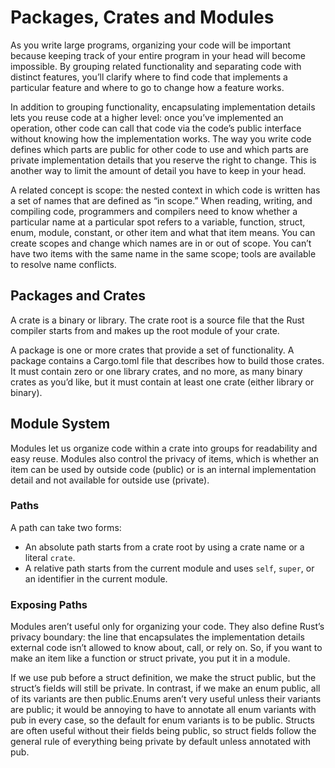 # Packages, Crates and Modules

As you write large programs, organizing your code will be important because keeping track of your entire program in your head will become impossible. By grouping related functionality and separating code with distinct features, you’ll clarify where to find code that implements a particular feature and where to go to change how a feature works.

In addition to grouping functionality, encapsulating implementation details lets you reuse code at a higher level: once you’ve implemented an operation, other code can call that code via the code’s public interface without knowing how the implementation works. The way you write code defines which parts are public for other code to use and which parts are private implementation details that you reserve the right to change. This is another way to limit the amount of detail you have to keep in your head.

A related concept is scope: the nested context in which code is written has a set of names that are defined as “in scope.” When reading, writing, and compiling code, programmers and compilers need to know whether a particular name at a particular spot refers to a variable, function, struct, enum, module, constant, or other item and what that item means. You can create scopes and change which names are in or out of scope. You can’t have two items with the same name in the same scope; tools are available to resolve name conflicts.

## Packages and Crates

A crate is a binary or library. The crate root is a source file that the Rust compiler starts from and makes up the root module of your crate.

A package is one or more crates that provide a set of functionality. A package contains a Cargo.toml file that describes how to build those crates. It must contain zero or one library crates, and no more, as many binary crates as you’d like, but it must contain at least one crate (either library or binary).

## Module System

Modules let us organize code within a crate into groups for readability and easy reuse. Modules also control the privacy of items, which is whether an item can be used by outside code (public) or is an internal implementation detail and not available for outside use (private).

### Paths

A path can take two forms:

- An absolute path starts from a crate root by using a crate name or a literal `crate`.
- A relative path starts from the current module and uses `self`, `super`, or an identifier in the current module.

### Exposing Paths

Modules aren’t useful only for organizing your code. They also define Rust’s privacy boundary: the line that encapsulates the implementation details external code isn’t allowed to know about, call, or rely on. So, if you want to make an item like a function or struct private, you put it in a module.

If we use pub before a struct definition, we make the struct public, but the struct’s fields will still be private. In contrast, if we make an enum public, all of its variants are then public.Enums aren’t very useful unless their variants are public; it would be annoying to have to annotate all enum variants with pub in every case, so the default for enum variants is to be public. Structs are often useful without their fields being public, so struct fields follow the general rule of everything being private by default unless annotated with pub.
